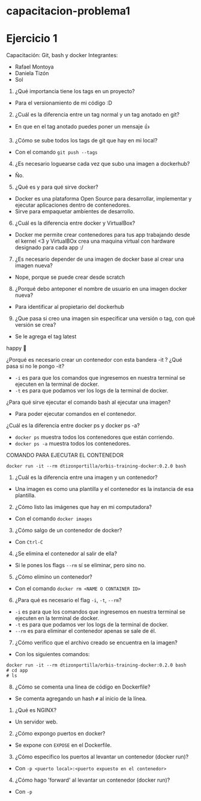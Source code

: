 # capacitacion-problema1

# Ejercicio 1
Capacitación: Git, bash y docker
Integrantes:
- Rafael Montoya
- Daniela Tizón
- Sol

1. ¿Qué importancia tiene los tags en un proyecto?
- Para el versionamiento de mi código :D

2. ¿Cuál es la diferencia entre un tag normal y un tag anotado en git?
- En que en el tag anotado puedes poner un mensaje 👍

3. ¿Cómo se sube todos los tags de git que hay en mi local?
- Con el comando `git push --tags`

4. ¿Es necesario loguearse cada vez que subo una imagen a dockerhub?
- Ño.

5. ¿Qué es y para qué sirve docker?
- Docker es una plataforma Open Source para desarrollar, implementar y ejecutar aplicaciones dentro de contenedores.
- Sirve para empaquetar ambientes de desarrollo.

6. ¿Cuál es la diferencia entre docker y VirtualBox?
- Docker me permite crear contenedores para tus app trabajando desde el kernel <3 y VirtualBOx crea una maquina virtual con hardware designado para cada app :/

7. ¿Es necesario depender de una imagen de docker base al crear una imagen nueva?
- Nope, porque se puede crear desde scratch 

8. ¿Porqué debo anteponer el nombre de usuario en una imagen docker nueva?
- Para identificar al propietario del dockerhub 

9. ¿Que pasa si creo una imagen sin especificar una versión o tag, con qué versión se crea? 
- Se le agrega el tag latest 

happy :whale:

¿Porqué es necesario crear un contenedor con esta bandera -it ? ¿Qué pasa si no le pongo -it?
- `-i` es para que los comandos que ingresemos en nuestra terminal se ejecuten en la terminal de docker.
- `-t` es para que podamos ver los logs de la terminal de docker.

¿Para qué sirve ejecutar el comando bash al ejecutar una imagen?
- Para poder ejecutar comandos en el contenedor.

 ¿Cuál es la diferencia entre docker ps y docker ps -a?
 - `docker ps` muestra todos los contenedores que están corriendo.
 - `docker ps -a` muestra todos los contenedores.

COMANDO PARA EJECUTAR EL CONTENEDOR
```
docker run -it --rm dtizonportilla/orbis-training-docker:0.2.0 bash
```

1. ¿Cuál es la diferencia entre una imagen y un contenedor?
- Una imagen es como una plantilla y el contenedor es la instancia de esa plantilla.

2. ¿Cómo listo las imágenes que hay en mi computadora?
- Con el comando `docker images`

3. ¿Cómo salgo de un contenedor de docker?
- Con `Ctrl-C`

4. ¿Se elimina el contenedor al salir de ella?
- Si le pones los flags `--rm` sí se eliminar, pero sino no.

5. ¿Cómo elimino un contenedor?
- Con el comando `docker rm <NAME O CONTAINER ID>`

6. ¿Para qué es necesario el flag `-i`, `-t`, `--rm`?
- `-i` es para que los comandos que ingresemos en nuestra terminal se ejecuten en la terminal de docker.
- `-t` es para que podamos ver los logs de la terminal de docker.
- `--rm` es para eliminar el contenedor apenas se sale de él.

7. ¿Cómo verifico que el archivo creado se encuentra en la imagen?
- Con los siguientes comandos:
```
docker run -it --rm dtizonportilla/orbis-training-docker:0.2.0 bash
# cd app
# ls
```

8. ¿Cómo se comenta una linea de código en Dockerfile?
- Se comenta agregando un hash `#` al inicio de la línea.

1. ¿Qué es NGINX?
- Un servidor web. 

2. ¿Cómo expongo puertos en docker?
- Se expone con `EXPOSE` en el Dockerfile.

3. ¿Cómo especifico los puertos al levantar un contenedor (docker run)?
- Con `-p <puerto local>:<puerto expuesto en el contenedor>` 

4. ¿Cómo hago 'forward' al levantar un contenedor (docker run)?
- Con `-p`